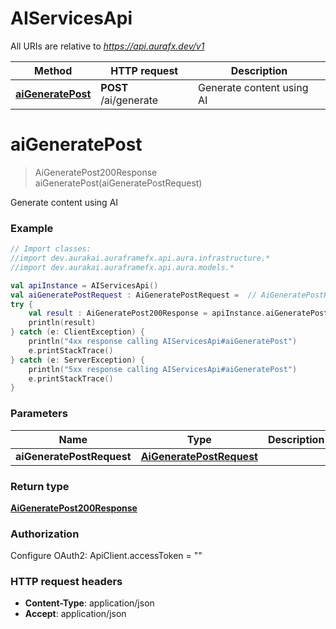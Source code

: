 # AIServicesApi

All URIs are relative to *https://api.aurafx.dev/v1*

| Method | HTTP request | Description |
| ------------- | ------------- | ------------- |
| [**aiGeneratePost**](AIServicesApi.md#aiGeneratePost) | **POST** /ai/generate | Generate content using AI |


<a id="aiGeneratePost"></a>
# **aiGeneratePost**
> AiGeneratePost200Response aiGeneratePost(aiGeneratePostRequest)

Generate content using AI

### Example
```kotlin
// Import classes:
//import dev.aurakai.auraframefx.api.aura.infrastructure.*
//import dev.aurakai.auraframefx.api.aura.models.*

val apiInstance = AIServicesApi()
val aiGeneratePostRequest : AiGeneratePostRequest =  // AiGeneratePostRequest | 
try {
    val result : AiGeneratePost200Response = apiInstance.aiGeneratePost(aiGeneratePostRequest)
    println(result)
} catch (e: ClientException) {
    println("4xx response calling AIServicesApi#aiGeneratePost")
    e.printStackTrace()
} catch (e: ServerException) {
    println("5xx response calling AIServicesApi#aiGeneratePost")
    e.printStackTrace()
}
```

### Parameters
| Name | Type | Description  | Notes |
| ------------- | ------------- | ------------- | ------------- |
| **aiGeneratePostRequest** | [**AiGeneratePostRequest**](AiGeneratePostRequest.md)|  | |

### Return type

[**AiGeneratePost200Response**](AiGeneratePost200Response.md)

### Authorization


Configure OAuth2:
    ApiClient.accessToken = ""

### HTTP request headers

 - **Content-Type**: application/json
 - **Accept**: application/json


